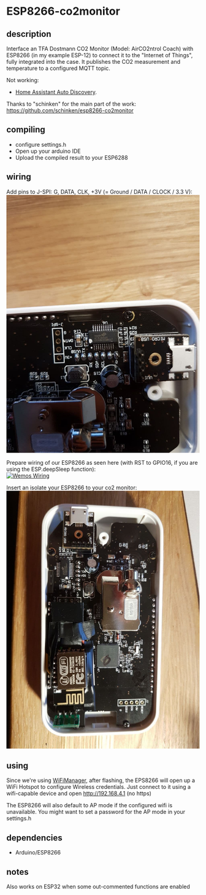 # ESP8266-co2monitor

## description

Interface an TFA Dostmann CO2 Monitor (Model: AirCO2ntrol Coach) with ESP8266 (in my example ESP-12) to connect it to the "Internet of Things", fully integrated into the case. It publishes the CO2 measurement and temperature to a configured MQTT topic.

Not working:
- [Home Assistant Auto Discovery](https://www.home-assistant.io/docs/mqtt/discovery/).

Thanks to "schinken" for the main part of the work:
https://github.com/schinken/esp8266-co2monitor


## compiling

* configure settings.h
* Open up your arduino IDE
* Upload the compiled result to your ESP6288

## wiring

Add pins to J-SPI: G, DATA, CLK, +3V (= Ground / DATA / CLOCK / 3.3 V):
<br>
<a href="https://github.com/timo619/co2monitor/blob/master/doc/images/pins.jpg?raw=true">
    <img alt="Pins" src="https://github.com/timo619/co2monitor/blob/master/doc/images/pins.jpg?raw=true">
</a>

Prepare wiring of our ESP8266 as seen here (with RST to GPIO16, if you are using the ESP.deepSleep function):
<br>
<a href="https://github.com/timo619/co2monitor/blob/master/doc/images/wiring.jpg?raw=true">
    <img alt="Wemos Wiring" src="https://github.com/timo619/co2monitor/blob/master/doc/images/wiring.jpg?raw=true">
</a>

Insert an isolate your ESP8266 to your co2 monitor:
<br>
<a href="https://github.com/timo619/co2monitor/blob/master/doc/images/esp12_inside.jpg?raw=true">
    <img alt="Final Wiring" src="https://github.com/timo619/co2monitor/blob/master/doc/images/esp12_inside.jpg?raw=true">
</a>

## using
Since we're using [WiFiManager](https://github.com/tzapu/WiFiManager), after flashing, the EPS8266 will open up a WiFi Hotspot to configure Wireless credentials. Just connect to it using a wifi-capable device and open 
http://192.168.4.1 (no https)

The ESP8266 will also default to AP mode if the configured wifi is unavailable.
You might want to set a password for the AP mode in your settings.h

## dependencies

* Arduino/ESP8266

## notes

Also works on ESP32 when some out-commented functions are enabled
